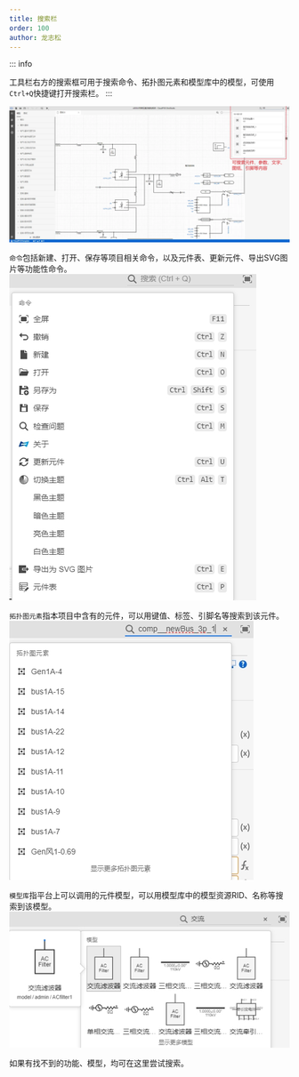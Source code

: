 ```yaml
---
title: 搜索栏
order: 100
author: 龙志松
---
```


::: info

工具栏右方的搜索框可用于搜索命令、拓扑图元素和模型库中的模型，可使用`Ctrl+Q`快捷键打开搜索栏。
:::

![搜索功能截图](./搜索.png "搜索功能截图")

`命令`包括新建、打开、保存等项目相关命令，以及元件表、更新元件、导出SVG图片等功能性命令。
![搜索栏命令](./搜索栏_命令.png "搜索栏命令")

`拓扑图元素`指本项目中含有的元件，可以用键值、标签、引脚名等搜索到该元件。
![搜索栏拓扑图元素](./搜索栏_拓扑图元素.png "搜索栏拓扑图元素")

`模型库`指平台上可以调用的元件模型，可以用模型库中的模型资源RID、名称等搜索到该模型。
![搜索栏模型库](./搜索栏_模型库.png "搜索栏模型库")

如果有找不到的功能、模型，均可在这里尝试搜索。
